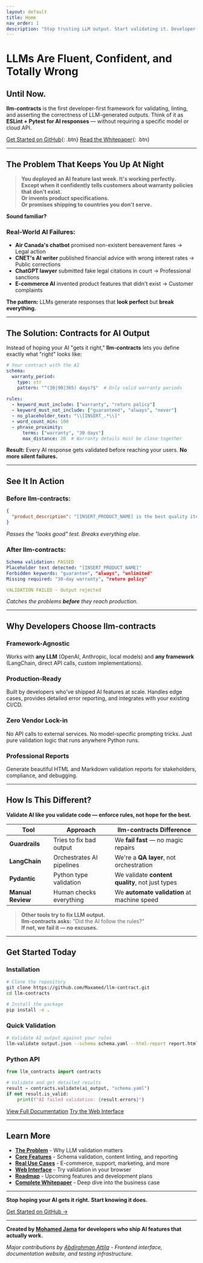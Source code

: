 ```yaml
---
layout: default
title: Home
nav_order: 1
description: "Stop trusting LLM output. Start validating it. Developer-first framework for catching AI mistakes before they reach production."
---
```


# LLMs Are Fluent, Confident, and **Totally Wrong**

## Until Now.

**llm-contracts** is the first developer-first framework for validating, linting, and asserting the correctness of LLM-generated outputs. Think of it as **ESLint + Pytest for AI responses** — without requiring a specific model or cloud API.

[Get Started on GitHub](https://github.com/Maxamed/llm-contract){: .btn}
[Read the Whitepaper](whitepaper){: .btn}

---

## The Problem That Keeps You Up At Night

> **You deployed an AI feature last week. It's working perfectly.**  
> **Except when it confidently tells customers about warranty policies that don't exist.**  
> **Or invents product specifications.**  
> **Or promises shipping to countries you don't serve.**

**Sound familiar?**

### Real-World AI Failures:
- **Air Canada's chatbot** promised non-existent bereavement fares → Legal action
- **CNET's AI writer** published financial advice with wrong interest rates → Public corrections
- **ChatGPT lawyer** submitted fake legal citations in court → Professional sanctions
- **E-commerce AI** invented product features that didn't exist → Customer complaints

**The pattern:** LLMs generate responses that **look perfect** but **break everything.**

---

## The Solution: Contracts for AI Output

Instead of hoping your AI "gets it right," **llm-contracts** lets you define exactly what "right" looks like:

```yaml
# Your contract with the AI
schema:
  warranty_period:
    type: str
    pattern: "^(30|90|365) days?$"  # Only valid warranty periods
  
rules:
  - keyword_must_include: ["warranty", "return policy"]
  - keyword_must_not_include: ["guaranteed", "always", "never"]
  - no_placeholder_text: "\\[INSERT_.*\\]"
  - word_count_min: 100
  - phrase_proximity:
      terms: ["warranty", "30 days"]
      max_distance: 20  # Warranty details must be close together
```

**Result:** Every AI response gets validated before reaching your users. **No more silent failures.**

---

## See It In Action

### **Before llm-contracts:**
```json
{
  "product_description": "[INSERT_PRODUCT_NAME] is the best quality item you'll ever buy! We guarantee 100% satisfaction always and forever. Our unlimited warranty covers everything!"
}
```
*Passes the "looks good" test. Breaks everything else.*

### **After llm-contracts:**
```yaml
Schema validation: PASSED
Placeholder text detected: "[INSERT_PRODUCT_NAME]"
Forbidden keywords: "guarantee", "always", "unlimited"
Missing required: "30-day warranty", "return policy"

VALIDATION FAILED - Output rejected
```
*Catches the problems **before** they reach production.*

---

## Why Developers Choose llm-contracts

### **Framework-Agnostic**
Works with **any LLM** (OpenAI, Anthropic, local models) and **any framework** (LangChain, direct API calls, custom implementations).

### **Production-Ready**
Built by developers who've shipped AI features at scale. Handles edge cases, provides detailed error reporting, and integrates with your existing CI/CD.

### **Zero Vendor Lock-in**
No API calls to external services. No model-specific prompting tricks. Just pure validation logic that runs anywhere Python runs.

### **Professional Reports**
Generate beautiful HTML and Markdown validation reports for stakeholders, compliance, and debugging.

---

## How Is This Different?

**Validate AI like you validate code — enforce rules, not hope for the best.**

| Tool | Approach | llm-contracts Difference |
|------|----------|--------------------------|
| **Guardrails** | Tries to fix bad output | We **fail fast** — no magic repairs |
| **LangChain** | Orchestrates AI pipelines | We're a **QA layer**, not orchestration |
| **Pydantic** | Python type validation | We validate **content quality**, not just types |
| **Manual Review** | Human checks everything | We **automate validation** at machine speed |

> **Other tools try to fix LLM output.**  
> **llm-contracts asks:** "Did the AI follow the rules?"  
> **If not, we fail it — no excuses.**

---

## Get Started Today

### Installation
```bash
# Clone the repository
git clone https://github.com/Maxamed/llm-contract.git
cd llm-contracts

# Install the package
pip install -e .
```

### Quick Validation
```bash
# Validate AI output against your rules
llm-validate output.json --schema schema.yaml --html-report report.html
```

### Python API
```python
from llm_contracts import contracts

# Validate and get detailed results
result = contracts.validate(ai_output, "schema.yaml")
if not result.is_valid:
    print(f"AI failed validation: {result.errors}")
```

[View Full Documentation](getting-started)
[Try the Web Interface](frontend)

---

## Learn More

- **[The Problem](whitepaper#the-problem-with-trusting-llms)** - Why LLM validation matters
- **[Core Features](features)** - Schema validation, content linting, and reporting
- **[Real Use Cases](examples)** - E-commerce, support, marketing, and more
- **[Web Interface](frontend)** - Try validation in your browser
- **[Roadmap](roadmap)** - Upcoming features and development plans
- **[Complete Whitepaper](whitepaper)** - Deep dive into the business case

---

**Stop hoping your AI gets it right.**
**Start knowing it does.**

[Get Started on GitHub →](https://github.com/Maxamed/llm-contract)

---

**Created by [Mohamed Jama](https://www.linkedin.com/in/mohamedjama/) for developers who ship AI features that actually work.**

*Major contributions by [Abdirahman Attila](https://github.com/Attili-sys) - Frontend interface, documentation website, and testing infrastructure.* 